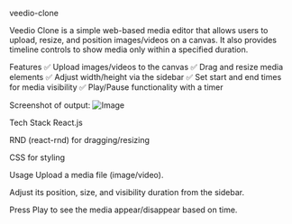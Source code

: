  veedio-clone

Veedio Clone is a simple web-based media editor that allows users to upload, resize, and position images/videos on a canvas. It also provides timeline controls to show media only within a specified duration.

Features
✅ Upload images/videos to the canvas
✅ Drag and resize media elements
✅ Adjust width/height via the sidebar
✅ Set start and end times for media visibility
✅ Play/Pause functionality with a timer

Screenshot of output: 
![Image](https://github.com/user-attachments/assets/217ceead-bd48-49d3-b948-0477a810fc14)

Tech Stack
React.js

RND (react-rnd) for dragging/resizing

CSS for styling

Usage
Upload a media file (image/video).

Adjust its position, size, and visibility duration from the sidebar.

Press Play to see the media appear/disappear based on time.
